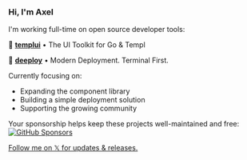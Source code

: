 ### Hi, I'm Axel

I'm working full-time on open source developer tools:

🎨 **[templui](https://github.com/axzilla/templui)** • The UI Toolkit for Go & Templ

🚀 **[deeploy](https://github.com/axzilla/deeploy)** • Modern Deployment. Terminal First.

Currently focusing on:
- Expanding the component library 
- Building a simple deployment solution
- Supporting the growing community

Your sponsorship helps keep these projects well-maintained and free:  
[![GitHub Sponsors](https://img.shields.io/github/sponsors/axzilla?style=social)](https://github.com/sponsors/axzilla)

[Follow me on 𝕏 for updates & releases.](https://x.com/_axzilla)
